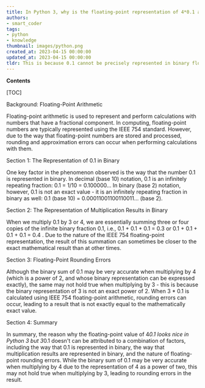 ```yaml
---
title: In Python 3, why is the floating-point representation of 4*0.1 aesthetically pleasing, while that of 3*0.1 is not?
authors:
- smart_coder
tags:
- python
- knowledge
thumbnail: images/python.png
created_at: 2023-04-15 00:00:00
updated_at: 2023-04-15 00:00:00
tldr: This is because 0.1 cannot be precisely represented in binary floating-point, resulting in rounding errors that accumulate differently for different calculations.
---
```


**Contents**

[TOC]

Background: Floating-Point Arithmetic

Floating-point arithmetic is used to represent and perform calculations with numbers that have a fractional component. In computing, floating-point numbers are typically represented using the IEEE 754 standard. However, due to the way that floating-point numbers are stored and processed, rounding and approximation errors can occur when performing calculations with them.

Section 1: The Representation of 0.1 in Binary

One key factor in the phenomenon observed is the way that the number 0.1 is represented in binary. In decimal (base 10) notation, 0.1 is an infinitely repeating fraction: 0.1 = 1/10 = 0.100000... In binary (base 2) notation, however, 0.1 is not an exact value - it is an infinitely repeating fraction in binary as well: 0.1 (base 10) = 0.00011001100110011... (base 2). 

Section 2: The Representation of Multiplication Results in Binary

When we multiply 0.1 by 3 or 4, we are essentially summing three or four copies of the infinite binary fraction 0.1, i.e., 0.1 + 0.1 + 0.1 = 0.3 or 0.1 + 0.1 + 0.1 + 0.1 = 0.4 . Due to the nature of the IEEE 754 floating-point representation, the result of this summation can sometimes be closer to the exact mathematical result than at other times.

Section 3: Floating-Point Rounding Errors

Although the binary sum of 0.1 may be very accurate when multiplying by 4 (which is a power of 2, and whose binary representation can be expressed exactly), the same may not hold true when multiplying by 3 - this is because the binary representation of 3 is not an exact power of 2. When 3 * 0.1 is calculated using IEEE 754 floating-point arithmetic, rounding errors can occur, leading to a result that is not exactly equal to the mathematically exact value.

Section 4: Summary

In summary, the reason why the floating-point value of 4*0.1 looks nice in Python 3 but 3*0.1 doesn't can be attributed to a combination of factors, including the way that 0.1 is represented in binary, the way that multiplication results are represented in binary, and the nature of floating-point rounding errors. While the binary sum of 0.1 may be very accurate when multiplying by 4 due to the representation of 4 as a power of two, this may not hold true when multiplying by 3, leading to rounding errors in the result.
